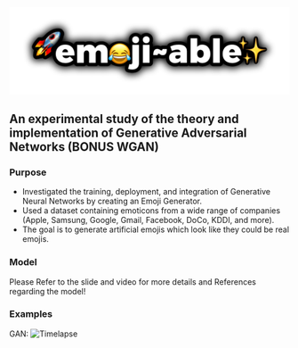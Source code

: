 ![Emojibale](READMEimages/emojiable.png)

## An experimental study of the theory and implementation of Generative Adversarial Networks (BONUS WGAN)
### Purpose 
- Investigated the training, deployment, and integration of Generative Neural Networks by creating an Emoji Generator.
- Used a dataset containing emoticons from a wide range of companies (Apple, Samsung, Google, Gmail, Facebook, DoCo, KDDI, and more).
- The goal is to generate artificial emojis which look like they could be real emojis.

### Model
Please Refer to the slide and video for more details and References regarding the model!

### Examples
GAN: 
![Timelapse](READMEimages/progress.gif)
